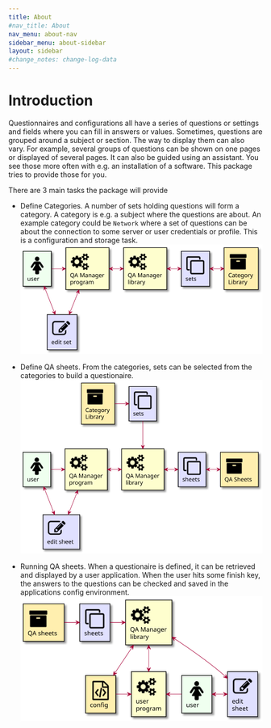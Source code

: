 ```yaml
---
title: About
#nav_title: About
nav_menu: about-nav
sidebar_menu: about-sidebar
layout: sidebar
#change_notes: change-log-data
---
```


# Introduction

Questionnaires and configurations all have a series of questions or settings and fields where you can fill in answers or values. Sometimes, questions are grouped around a subject or section. The way to display them can also vary. For example, several groups of questions can be shown on one pages or displayed of several pages. It can also be guided using an assistant. You see those more often with e.g. an installation of a software. This package tries to provide those for you.

There are 3 main tasks the package will provide
* Define Categories. A number of sets holding questions will form a category. A category is e.g. a subject where the questions are about. An example category could be `Network` where a set of questions can be about the connection to some server or user credentials or profile. This is a configuration and storage task.
  ![](../images/define-category.svg)

* Define QA sheets. From the categories, sets can be selected from the categories to build a questionaire.
  ![](../images/define-qa-sheets.svg)

* Running QA sheets. When a questionaire is defined, it can be retrieved and displayed by a user application. When the user hits some finish key, the answers to the questions can be checked and saved in the applications config environment.
  ![](../images/running-qa-sheets.svg)
